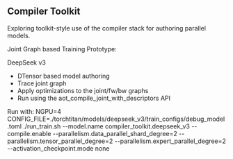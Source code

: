 ## Compiler Toolkit

Exploring toolkit-style use of the compiler stack for authoring parallel models.

Joint Graph based Training Prototype:

DeepSeek v3
- DTensor based model authoring
- Trace joint graph
- Apply optimizations to the joint/fw/bw graphs
- Run using the aot_compile_joint_with_descriptors API

Run with: NGPU=4 CONFIG_FILE=./torchtitan/models/deepseek_v3/train_configs/debug_model.toml ./run_train.sh --model.name compiler_toolkit.deepseek_v3 --compile.enable --parallelism.data_parallel_shard_degree=2 --parallelism.tensor_parallel_degree=2 --parallelism.expert_parallel_degree=2 --activation_checkpoint.mode none
